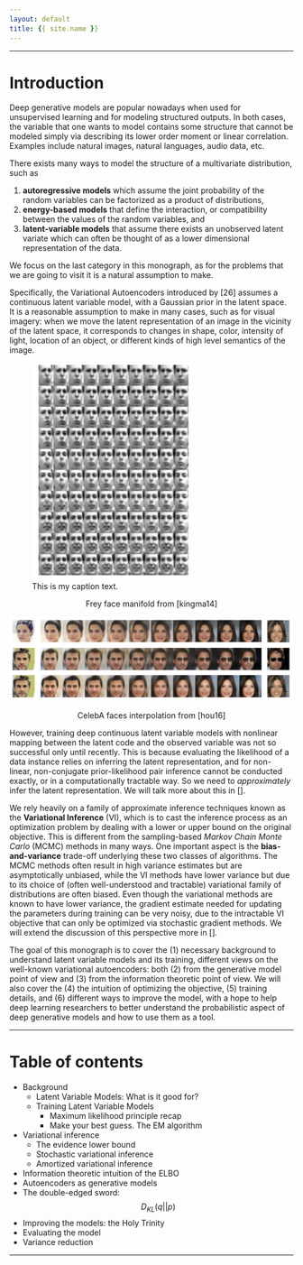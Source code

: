 ```yaml
---
layout: default
title: {{ site.name }}
---
```



---

Introduction
============
Deep generative models are popular nowadays when used for unsupervised
learning and for modeling structured outputs. In both cases, the
variable that one wants to model contains some structure that cannot be
modeled simply via describing its lower order moment or linear
correlation. Examples include natural images, natural languages, audio
data, etc.

There exists many ways to model the structure of a multivariate
distribution, such as 
   1. **autoregressive models** which assume the joint
probability of the random variables can be factorized as a product of
distributions, 
   2. **energy-based models** that define the interaction, or
compatibility between the values of the random variables, and 
   3. **latent-variable models** that assume there exists an unobserved latent
variate which can often be thought of as a lower dimensional
representation of the data. 

We focus on the last category in this
monograph, as for the problems that we are going to visit it is a
natural assumption to make.

Specifically, the Variational Autoencoders introduced by \[26\] assumes
a continuous latent variable model, with a Gaussian prior in the latent
space. It is a reasonable assumption to make in many cases, such as for
visual imagery: when we move the latent representation of an image in
the vicinity of the latent space, it corresponds to changes in shape,
color, intensity of light, location of an object, or different kinds of
high level semantics of the image.



<p style="text-align:center;">
   <figure>
<img src="/assets/kingma14_freyface_10x10.jpg" width="280">
      <figcaption>This is my caption text.</figcaption>
</figure>
</p>

<p style="text-align:center;">
Frey face manifold from [kingma14]
</p>

<p style="text-align:center;">
<img src="/assets/hou16_celeba.jpg" width="550">
</p>

<p style="text-align:center;">
CelebA faces interpolation from [hou16]
</p>

However, training deep continuous latent variable models with nonlinear
mapping between the latent code and the observed variable was not so
successful only until recently. This is because evaluating the
likelihood of a data instance relies on inferring the latent
representation, and for non-linear, non-conjugate prior-likelihood pair
inference cannot be conducted exactly, or in a computationally tractable
way. So we need to *approximately* infer the latent representation. We
will talk more about this in \[\].

We rely heavily on a family of approximate inference techniques known as
the **Variational Inference** (VI), which is to cast the inference process
as an optimization problem by dealing with a lower or upper bound on the
original objective. This is different from the sampling-based *Markov
Chain Monte Carlo* (MCMC) methods in many ways. One important aspect is
the **bias-and-variance** trade-off underlying these two classes of
algorithms. The MCMC methods often result in high variance estimates but
are asymptotically unbiased, while the VI methods have lower variance
but due to its choice of (often well-understood and tractable)
variational family of distributions are often biased. Even though the
variational methods are known to have lower variance, the gradient
estimate needed for updating the parameters during training can be very
noisy, due to the intractable VI objective that can only be optimized
via stochastic gradient methods. We will extend the discussion of this
perspective more in \[\].

The goal of this monograph is to cover the (1) necessary background to
understand latent variable models and its training, different views on
the well-known variational autoencoders: both (2) from the generative
model point of view and (3) from the information theoretic point of
view. We will also cover the (4) the intuition of optimizing the
objective, (5) training details, and (6) different ways to improve the
model, with a hope to help deep learning researchers to better
understand the probabilistic aspect of deep generative models and how to
use them as a tool.

---

# Table of contents
* Background
    * Latent Variable Models: What is it good for?
    * Training Latent Variable Models
        * Maximum likelihood principle recap
        * Make your best guess. The EM algorithm
* Variational inference
    * The evidence lower bound
    * Stochastic variational inference
    * Amortized variational inference
* Information theoretic intuition of the ELBO
* Autoencoders as generative models
* The double-edged sword: 
$$D_{KL}(q||p)$$
* Improving the models: the Holy Trinity
* Evaluating the model
* Variance reduction

---



